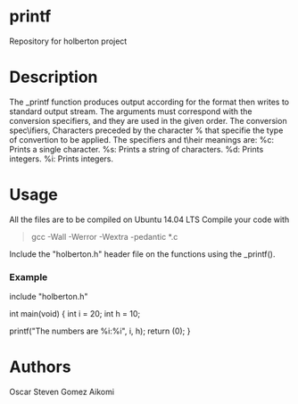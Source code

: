 # printf
Repository for holberton project

# Description
The _printf function produces output according for the format then writes to standard output stream.
The arguments must correspond with the conversion specifiers, and they are used in the given order. The conversion spec\ifiers, Characters preceded by the character % that specifie the type of convertion to be applied. The specifiers and t\heir meanings are:
%c: Prints a single character.
%s: Prints a string of characters.
%d: Prints integers.
%i: Prints integers.

# Usage
All the files are to be compiled on Ubuntu 14.04 LTS Compile your code with
> gcc -Wall -Werror -Wextra -pedantic *.c

Include the "holberton.h" header file on the functions using the _printf().

### Example

include "holberton.h"

int main(void) { int i = 20; int h = 10;

printf("The numbers are %i:%i", i, h);
return (0);
}
# Authors
Oscar Steven Gomez
Aikomi